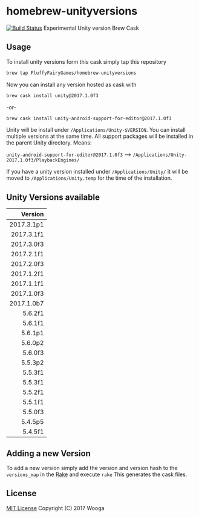 homebrew-unityversions
======================

[![Build Status](https://travis-ci.org/wooga/homebrew-unityversions.svg?branch=master)](https://travis-ci.org/wooga/homebrew-unityversions)
Experimental Unity version Brew Cask 

Usage
-----

To install unity versions form this cask simply tap this repository

```bash
brew tap FluffyFairyGames/homebrew-unityversions
```

Now you can install any version hosted as cask with

```bash
brew cask install unity@2017.1.0f3
```

-or-

```bash
brew cask install unity-android-support-for-editor@2017.1.0f3
```

Unity will be install under `/Applications/Unity-$VERSION`. You can install multiple versions at the same time. All support packages will be installed in the parent Unity directory. Means:

`unity-android-support-for-editor@2017.1.0f3` --> `/Applications/Unity-2017.1.0f3/PlaybackEngines/`

If you have a unity version installed under `/Applications/Unity/` it will be moved to
`/Applications/Unity.temp` for the time of the installation.

Unity Versions available
------------------------

| Version    |
| ---------: |
| 2017.3.1p1 |
| 2017.3.1f1 |
| 2017.3.0f3 |
| 2017.2.1f1 |
| 2017.2.0f3 |
| 2017.1.2f1 |
| 2017.1.1f1 |
| 2017.1.0f3 |
| 2017.1.0b7 |
| 5.6.2f1    |
| 5.6.1f1    |
| 5.6.1p1    |
| 5.6.0p2    |
| 5.6.0f3    |
| 5.5.3p2    |
| 5.5.3f1    |
| 5.5.3f1    |
| 5.5.2f1    |
| 5.5.1f1    |
| 5.5.0f3    |
| 5.4.5p5    |
| 5.4.5f1    |

Adding a new Version
--------------------
To add a new version simply add the version and version hash to the `versions_map` in the [Rake](Rakefile) and execute `rake`
This generates the cask files.

License
-------
[MIT License](LICENSE) Copyright (C) 2017 Wooga
